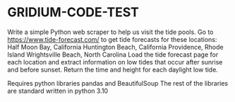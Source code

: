 # GRIDIUM-CODE-TEST
Write a simple Python web scraper to help us visit the tide pools.
Go to https://www.tide-forecast.com/ to get tide forecasts for these locations:
  Half Moon Bay, California
  Huntington Beach, California
  Providence, Rhode Island
  Wrightsville Beach, North Carolina
Load the tide forecast page for each location and extract information on low tides that occur after sunrise and before sunset. Return the time and height for each daylight low tide.

Requires python libraries pandas and BeautifulSoup
The rest of the libraries are standard
written in python 3.10
